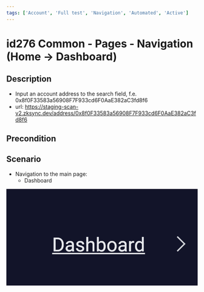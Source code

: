 ```yaml
---
tags: ['Account', 'Full test', 'Navigation', 'Automated', 'Active']
---
```


# id276 Common - Pages - Navigation   (Home -> Dashboard)

## Description
  - Input an account address to the search field, f.e. 0x8f0F33583a56908F7F933cd6F0AaE382aC3fd8f6
  - url: https://staging-scan-v2.zksync.dev/address/0x8f0F33583a56908F7F933cd6F0AaE382aC3fd8f6

## Precondition


## Scenario
- Navigation to the main page:
    - Dashboard

![Screenshot](../../../../static/img/Pages/CommonPagesPart/id276_1.png)